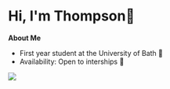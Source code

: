 # Hi, I'm Thompson👋

**About Me**
- First year student at the University of Bath 🛁
- Availability: Open to interships 🙂

<img align="center" src="https://github-readme-stats.vercel.app/api/top-langs/?username=itsthompson&layout=donut-vertical&theme=dark&hide_border=true" />
